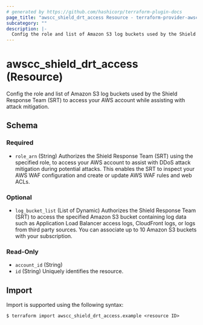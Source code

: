 ```yaml
---
# generated by https://github.com/hashicorp/terraform-plugin-docs
page_title: "awscc_shield_drt_access Resource - terraform-provider-awscc"
subcategory: ""
description: |-
  Config the role and list of Amazon S3 log buckets used by the Shield Response Team (SRT) to access your AWS account while assisting with attack mitigation.
---
```


# awscc_shield_drt_access (Resource)

Config the role and list of Amazon S3 log buckets used by the Shield Response Team (SRT) to access your AWS account while assisting with attack mitigation.



<!-- schema generated by tfplugindocs -->
## Schema

### Required

- `role_arn` (String) Authorizes the Shield Response Team (SRT) using the specified role, to access your AWS account to assist with DDoS attack mitigation during potential attacks. This enables the SRT to inspect your AWS WAF configuration and create or update AWS WAF rules and web ACLs.

### Optional

- `log_bucket_list` (List of Dynamic) Authorizes the Shield Response Team (SRT) to access the specified Amazon S3 bucket containing log data such as Application Load Balancer access logs, CloudFront logs, or logs from third party sources. You can associate up to 10 Amazon S3 buckets with your subscription.

### Read-Only

- `account_id` (String)
- `id` (String) Uniquely identifies the resource.

## Import

Import is supported using the following syntax:

```shell
$ terraform import awscc_shield_drt_access.example <resource ID>
```
